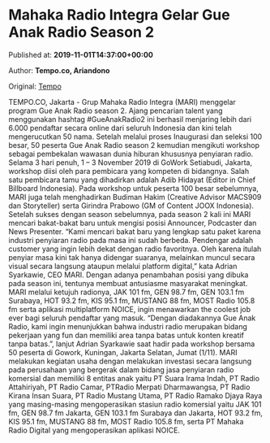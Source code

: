 
# Mahaka Radio Integra Gelar Gue Anak Radio Season 2

Published at: **2019-11-01T14:37:00+00:00**

Author: **Tempo.co, Ariandono**

Original: [Tempo](https://gaya.tempo.co/read/1267344/mahaka-radio-integra-gelar-gue-anak-radio-season-2)

TEMPO.CO, Jakarta - Grup Mahaka Radio Integra (MARI) menggelar program Gue Anak Radio season 2. Ajang pencarian talent yang menggunakan hashtag #GueAnakRadio2 ini berhasil menjaring lebih dari 6.000 pendaftar secara online dari seluruh Indonesia dan kini telah mengerucutkan 50 nama.
Setelah melalui proses Inaugurasi dan seleksi 100 besar, 50 peserta Gue Anak Radio season 2 kemudian mengikuti workshop sebagai pembekalan wawasan dunia hiburan khususnya penyiaran radio. Selama 3 hari penuh, 1 – 3 November 2019 di GoWork Setiabudi, Jakarta, workshop diisi oleh para pembicara yang kompeten di bidangnya. Salah satu pembicara tamu yang dihadirkan adalah Adib Hidayat (Editor in Chief Billboard Indonesia).
Pada workshop untuk peserta 100 besar sebelumnya, MARI juga telah menghadirkan Budiman Hakim (Creative Advisor MACS909 dan Storyteller) serta Girindra Prabowo (GM of Content JOOX Indonesia).
Setelah sukses dengan season sebelumnya, pada season 2 kali ini MARI mencari bakat-bakat baru untuk mengisi posisi Announcer, Podcaster dan News Presenter.
“Kami mencari bakat baru yang lengkap satu paket karena industri penyiaran radio pada masa ini sudah berbeda. Pendengar adalah customer yang ingin lebih dekat dengan radio favoritnya. Oleh karena itulah penyiar masa kini tak hanya didengar suaranya, melainkan muncul secara visual secara langsung ataupun melalui platform digital,” kata Adrian Syarkawie, CEO MARI.
Dengan adanya penambahan posisi yang dibuka pada season ini, tentunya membuat antusiasme masyarakat meningkat. MARI melalui ketujuh radionya, JAK 101 fm, GEN 98.7 fm, GEN 103.1 fm Surabaya, HOT 93.2 fm, KIS 95.1 fm, MUSTANG 88 fm, MOST Radio 105.8 fm serta aplikasi multiplatform NOICE, ingin menawarkan the coolest job ever bagi seluruh pendaftar yang masuk.
“Dengan diadakannya Gue Anak Radio, kami ingin menunjukkan bahwa industri radio merupakan bidang pekerjaan yang fun dan memiliki area tanpa batas untuk konten kreatif tanpa batas.”, lanjut Adrian Syarkawie saat hadir pada workshop bersama 50 peserta di Gowork, Kuningan, Jakarta Selatan, Jumat (1/11).
MARI melakukan kegiatan usaha dengan melakukan investasi secara langsung pada perusahaan yang bergerak dalam bidang jasa penyiaran radio komersial dan memiliki 8 entitas anak yaitu PT Suara Irama Indah, PT Radio Attahiriyah, PT Radio Camar, PTRadio Merpati Dharmawangsa, PT Radio Kirana Insan Suara, PT Radio Mustang Utama, PT Radio Ramako Djaya Raya yang masing-masing mengoperasikan stasiun radio komersial yaitu JAK 101 fm, GEN 98.7 fm Jakarta, GEN 103.1 fm Surabaya dan Jakarta, HOT 93.2 fm, KIS 95.1 fm, MUSTANG 88 fm, MOST Radio 105.8 fm, serta PT Mahaka Radio Digital yang mengoperasikan aplikasi NOICE.
